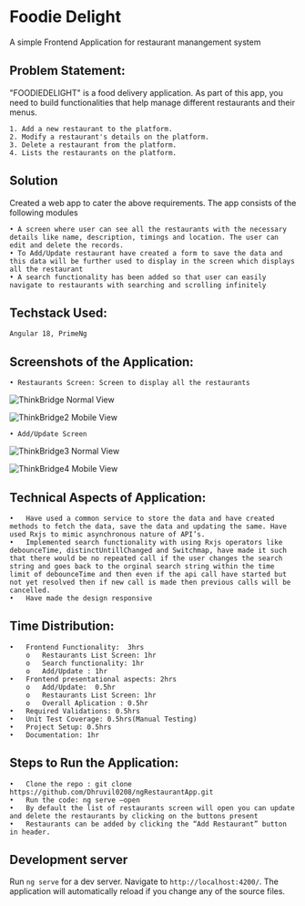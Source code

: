 
# Foodie Delight

A simple Frontend Application for restaurant manangement system


## Problem Statement:
"FOODIEDELIGHT" is a food delivery application. As part of this app, you need to build functionalities that help manage different restaurants and their menus.

    1. Add a new restaurant to the platform.
    2. Modify a restaurant's details on the platform.
    3. Delete a restaurant from the platform.
    4. Lists the restaurants on the platform.

## Solution
Created a web app to cater the above requirements. The app consists of the following modules

    • A screen where user can see all the restaurants with the necessary details like name, description, timings and location. The user can edit and delete the records.
    • To Add/Update restaurant have created a form to save the data and this data will be further used to display in the screen which displays all the restaurant
    • A search functionality has been added so that user can easily navigate to restaurants with searching and scrolling infinitely

## Techstack Used:
    Angular 18, PrimeNg

## Screenshots of the Application: 
    • Restaurants Screen: Screen to display all the restaurants
 ![ThinkBridge](https://github.com/Dhruvil0208/ngRestaurantApp/assets/107906129/24bff2c5-a635-41d0-9ebd-5962bd441d8d)
                                      Normal View

![ThinkBridge2](https://github.com/Dhruvil0208/ngRestaurantApp/assets/107906129/a779abfb-b163-4496-a89c-9dea7ab2215c)
                                      Mobile View
    
    • Add/Update Screen
    
![ThinkBridge3](https://github.com/Dhruvil0208/ngRestaurantApp/assets/107906129/9e0b1cf8-725e-45f4-a946-4628a3f3455d)
                                      Normal View
                                      
![ThinkBridge4](https://github.com/Dhruvil0208/ngRestaurantApp/assets/107906129/025444c7-9d53-4619-b838-45042754cfbf)
                                      Mobile View

## Technical Aspects of Application: 
    •	Have used a common service to store the data and have created methods to fetch the data, save the data and updating the same. Have used Rxjs to mimic asynchronous nature of API’s. 
    •	Implemented search functionality with using Rxjs operators like debounceTime, distinctUntillChanged and Switchmap, have made it such that there would be no repeated call if the user changes the search string and goes back to the orginal search string within the time limit of debounceTime and then even if the api call have started but not yet resolved then if new call is made then previous calls will be cancelled.
    •	Have made the design responsive 

## Time Distribution:
    •	Frontend Functionality:  3hrs
        o	Restaurants List Screen: 1hr
        o	Search functionality: 1hr
        o	Add/Update : 1hr
    •	Frontend presentational aspects: 2hrs
        o	Add/Update:  0.5hr
        o	Restaurants List Screen: 1hr
        o	Overall Aplication : 0.5hr
    •	Required Validations: 0.5hrs
    •	Unit Test Coverage: 0.5hrs(Manual Testing)
    •	Project Setup: 0.5hrs
    •	Documentation: 1hr

## Steps to Run the Application: 
    •	Clone the repo : git clone https://github.com/Dhruvil0208/ngRestaurantApp.git
    •	Run the code: ng serve –open
    •	By default the list of restaurants screen will open you can update and delete the restaurants by clicking on the buttons present
    •	Restaurants can be added by clicking the “Add Restaurant” button in header.



## Development server

Run `ng serve` for a dev server. Navigate to `http://localhost:4200/`. The application will automatically reload if you change any of the source files.

